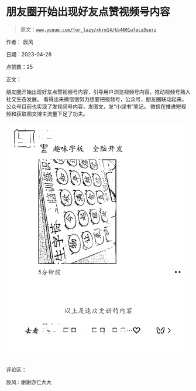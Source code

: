# 朋友圈开始出现好友点赞视频号内容

> 原文：[`www.yuque.com/for_lazy/xkrm14/kb4601ufeca3serz`](https://www.yuque.com/for_lazy/xkrm14/kb4601ufeca3serz)

作者： 辰风

日期：2023-04-28

点赞数：25

正文：

朋友圈开始出现好友点赞视频号内容，引导用户浏览视频号内容，推动视频号熟人社交生态发展。 看得出来微信很努力想要把视频号，公众号，朋友圈联动起来。 公众号目前也实现了发视频号内容，发图文，发“小绿书”笔记。 微信在推进短视频和获取图文博主流量下足了功夫。

![](img/25b931a2dc9861cee349a489b3af28e7.png)  

评论区：

辰风 : 谢谢亦仁大大



